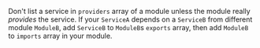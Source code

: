 Don't list a service in `providers` array of a module unless the module really *provides* the service.
If your `ServiceA` depends on a `ServiceB` from different module `ModuleB`, add `ServiceB` to `ModuleB`s `exports` array, 
then add `ModuleB` to `imports` array in your module.
